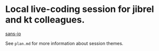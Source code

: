 # Local live-coding session for jibrel and kt colleagues.

[sans-io](https://sans-io.readthedocs.io/)

See `plan.md` for more information about session themes.
